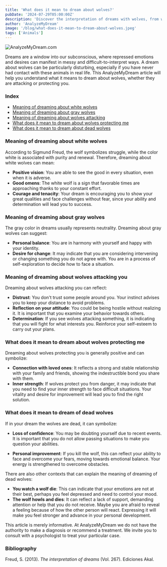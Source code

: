 ```yaml
---
title: 'What does it mean to dream about wolves?'
pubDate: '2024-07-29T05:00:00Z'
description: 'Discover the interpretation of dreams with wolves, from white wolves to wolves that attack or protect. Learn what these dreams symbolize and how they can reflect your emotional state.'
author: 'AnalyzeMyDream'
image: '/blog/what-does-it-mean-to-dream-about-wolves.jpeg'
tags: ['Animals']
---
```


![AnalyzeMyDream.com](/blog/what-does-it-mean-to-dream-about-wolves.jpeg)

Dreams are a window into our subconscious, where repressed emotions and desires can manifest in messy and difficult-to-interpret ways. A dream about wolves can be particularly disturbing, especially if you have never had contact with these animals in real life. This AnalyzeMyDream article will help you understand what it means to dream about wolves, whether they are attacking or protecting you.

### Index

- [Meaning of dreaming about white wolves](#meaning-of-dreaming-about-white-wolves)
- [Meaning of dreaming about gray wolves](#meaning-of-dreaming-about-gray-wolves)
- [Meaning of dreaming about wolves attacking](#meaning-of-dreaming-about-wolves-attacking)
- [What does it mean to dream about wolves protecting me](#what-does-it-mean-to-dream-about-wolves-protecting-me)
- [What does it mean to dream about dead wolves](#what-does-it-mean-to-dream-about-dead-wolves)

### Meaning of dreaming about white wolves

According to Sigmund Freud, the wolf symbolizes struggle, while the color white is associated with purity and renewal. Therefore, dreaming about white wolves can mean:

- **Positive vision**: You are able to see the good in every situation, even when it is adverse.
- **Good omens**: The white wolf is a sign that favorable times are approaching thanks to your constant effort.
- **Courage and tenacity**: Your dream is encouraging you to show your great qualities and face challenges without fear, since your ability and determination will lead you to success.

### Meaning of dreaming about gray wolves

The gray color in dreams usually represents neutrality. Dreaming about gray wolves can suggest:

- **Personal balance**: You are in harmony with yourself and happy with your identity.
- **Desire for change**: It may indicate that you are considering intervening or changing something you do not agree with. You are in a process of self-exploration to decide how to face a situation.

### Meaning of dreaming about wolves attacking you

Dreaming about wolves attacking you can reflect:

- **Distrust**: You don't trust some people around you. Your instinct advises you to keep your distance to avoid problems.
- **Reflection on your attitude**: You could be being hostile without realizing it. It is important that you examine your behavior towards others.
- **Determination**: If you see wolves attacking something, it is indicating that you will fight for what interests you. Reinforce your self-esteem to carry out your plans.

### What does it mean to dream about wolves protecting me

Dreaming about wolves protecting you is generally positive and can symbolize:

- **Connection with loved ones**: It reflects a strong and stable relationship with your family and friends, showing the indestructible bond you share with them.
- **Inner strength**: If wolves protect you from danger, it may indicate that you need to find your inner strength to face difficult situations. Your vitality and desire for improvement will lead you to find the right solution.

### What does it mean to dream of dead wolves

If in your dream the wolves are dead, it can symbolize:

- **Loss of confidence**: You may be doubting yourself due to recent events. It is important that you do not allow passing situations to make you question your abilities. 

- **Personal improvement**: If you kill the wolf, this can reflect your ability to face and overcome your fears, moving towards emotional balance. Your energy is strengthened to overcome obstacles. 

There are also other contexts that can explain the meaning of dreaming of dead wolves:

- **You watch a wolf die**: This can indicate that your emotions are not at their best, perhaps you feel depressed and need to control your mood. 
- **The wolf howls and dies**: It can reflect a lack of support, demanding attention or help that you do not receive. Maybe you are afraid to reveal a feeling because of how the other person will react. Expressing it will make you feel stronger and advance in your personal development.

This article is merely informative. At AnalyzeMyDream we do not have the authority to make a diagnosis or recommend a treatment. We invite you to consult with a psychologist to treat your particular case.

### Bibliography

Freud, S. (2013). *The interpretation of dreams* (Vol. 267). Ediciones Akal.